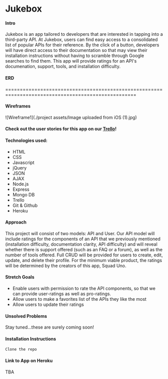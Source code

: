 # Jukebox

#### Intro
Jukebox is an app tailored to developers that are interested in tapping into a third-party API. At Jukebox, users can find easy access to a consolidated list of popular APIs for their reference. By the click of a button, developers will have direct access to their documentation so that may view their installation instructions without having to scramble through Google searches to find them. This app will provide ratings for an API's documenation, support, tools, and installation difficulty. 

#### ERD
===================================================================================================
#### Wireframes
![Wireframe1](./project assets/Image uploaded from iOS (1).jpg)
#### Check out the user stories for this app on our [Trello](https://trello.com/b/LXTSH04c/wdi-sm-43-project-3)!
#### Technologies used:
+ HTML
+ CSS
+ Javascript
+ jQuery
+ JSON
+ AJAX
+ Node.js
+ Express
+ Mongo DB
+ Trello
+ Git & Github
+ Heroku

#### Approach 
This project will consist of two models: API and User. Our API model will include ratings for the components of an API that we previously mentioned (installation difficulty, documentation clarity, API difficulty) and will reveal whether there is support offered (such as an FAQ or a forum), as well as the number of tools offered. Full CRUD will be provided for users to create, edit, update, and delete their profile. For the minimum viable product, the ratings will be determined by the creators of this app, Squad Uno.

#### Stretch Goals
- Enable users with permission to rate the API components, so that we can provide user-ratings as well as pro-ratings. 
- Allow users to make a favorites list of the APIs they like the most
- Allow users to update their ratings

#### Unsolved Problems
Stay tuned...these are surely coming soon!

#### Installation Instructions
`Clone the repo`
#### Link to App on Heroku
TBA
